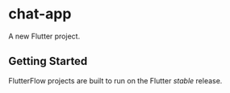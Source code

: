 # chat-app

A new Flutter project.

## Getting Started

FlutterFlow projects are built to run on the Flutter _stable_ release.
